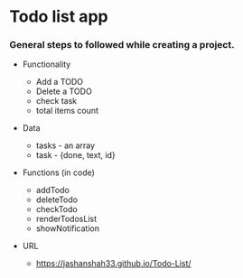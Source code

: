# Todo list app



### General steps to followed while creating a project.

- Functionality
	- Add a TODO
	- Delete a TODO
	- check task
	- total items count
	
- Data
	- tasks - an array
	- task - {done, text, id}
	
- Functions (in code)
	- addTodo
	- deleteTodo
	- checkTodo
	- renderTodosList
	- showNotification
	
- URL 

	- https://jashanshah33.github.io/Todo-List/
